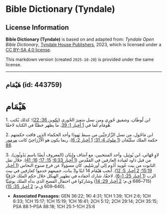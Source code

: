 # Bible Dictionary (Tyndale)

## License Information

**Bible Dictionary (Tyndale)** is based on and adapted from: _Tyndale Open Bible Dictionary_, [Tyndale House Publishers](https://tyndaleopenresources.com/), 2023, which is licensed under a [CC BY-SA 4.0 license](https://creativecommons.org/licenses/by-sa/4.0/legalcode.en).

This markdown version (created `2025-10-20`) is provided under the same license.



--------------------------------

## هَيْمَام (id: 443759)

هَيْمَام
========

1\. ابن لُوطَان، وشقيق حُورِي ومن نسل سَعِيرَ الحُوري ([تكوين 36: 22](https://ref.ly/Gen36:22))؛ كذلك يُكتب هُومَام كما في [1 أخبار 1: 39](https://ref.ly/1Chr1:39)، ما يظهر خطئًا في الكتابة لاحقًا.

2\. ابن مَاحُول، من نسل الزَّارَحِيِّين من سبط يَهوذَا وأحد الحكماء الذين فاقت حكمتهم حكمة الملك سلَيْمَان ([1 ملوك 4: 31؛](https://ref.ly/1Kgs4:31) [1 أخبار 2: 6](https://ref.ly/1Chr2:6)). ربما يكون هو الْأَزْرَاحِيّ كاتب [مزمور 88](https://ref.ly/Ps88:1-Ps88:18).

3\. لاوٍ قَهَاتَي، ابن يُوئِيل، وأحد المنتخبين، مع آسَاف وإِيثَان (المعروف أيضًا باسم يَدُوثُون)، من قبل دَاود لقيادة العازفين في المَقْدِس ([1 أخبار 6:33؛](https://ref.ly/1Chr6:33) [15: 17؛](https://ref.ly/1Chr15:17) [16: 41](https://ref.ly/1Chr16:41)). خلال نقل التابوت من بيت عُوبِيد أَدُوم إلى أورشَلِيم، كان مسؤولًا عن قرع صنوج النحاس ([1 أخبار 15:19؛](https://ref.ly/1Chr15:19) [2 أخبار 5: 12](https://ref.ly/2Chr5:12)). أنجب هَيْمَام 14 ابنًا و3 بنات، جميعهم خدموا كعازفين في بيت الرب ([1 أخبار 25: 1–6](https://ref.ly/1Chr25:1-1Chr25:6)). لاحقًا، شارك أحفاده في تطهير الهيكل خلال حكم الملك حَزَقِيَّا (715–686 ق.م؛ [2 أخبار 29: 14](https://ref.ly/2Chr29:14)) وشاركوا في احتفال الفصح الذي بدأه الملك يوشِيَّا (640–609 ق.م؛ [2 أخبار 35: 15](https://ref.ly/2Chr35:15)).

* **Associated Passages:** GEN 36:22; 1KI 4:31; 1CH 1:39; 1CH 2:6; 1CH 6:33; 1CH 15:17; 1CH 15:19; 1CH 16:41; 2CH 5:12; 2CH 29:14; 2CH 35:15; PSA 88:1–PSA 88:18; 1CH 25:1–1CH 25:6

